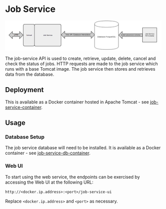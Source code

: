 # Job Service

![Overview](images/overview.PNG)

The job-service API is used to create, retrieve, update, delete, cancel and check the status of jobs. HTTP requests are made to the job service which runs with a base Tomcat image. The job service then stores and retrieves data from the database.

## Deployment

This is available as a Docker container hosted in Apache Tomcat - see [job-service-container](https://github.hpe.com/caf/job-service-container).

## Usage

### Database Setup

The job service database will need to be installed. It is available as a Docker container - see [job-service-db-container](https://github.hpe.com/caf/job-service-db-container).

### Web UI

To start using the web service, the endpoints can be exercised by accessing the Web UI at the following URL:

	http://<docker.ip.address>:<port>/job-service-ui

Replace `<docker.ip.address>` and `<port>` as necessary.